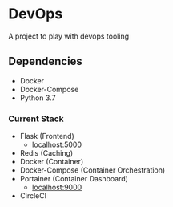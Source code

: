 # DevOps
A project to play with devops tooling

## Dependencies
* Docker
* Docker-Compose
* Python 3.7

### Current Stack
* Flask (Frontend)
    * [localhost:5000](localhost:5000)
* Redis (Caching)
* Docker (Container)
* Docker-Compose (Container Orchestration)
* Portainer (Container Dashboard)
    * [localhost:9000](localhost:9000)
* CircleCI
